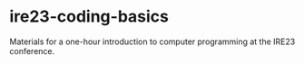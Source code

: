 # ire23-coding-basics
Materials for a one-hour introduction to computer programming at the IRE23 conference.
